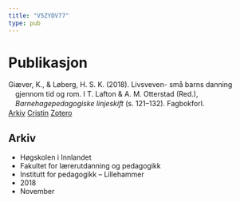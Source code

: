 ```yaml
---
title: "V5ZYDV77"
type: pub
---
```

<h1>Publikasjon</h1>
<article id="csl-bib-container-V5ZYDV77" class="csl-bib-container">
  <div class="csl-bib-body" style="line-height: 1.35; padding-left: 1em; text-indent:-1em;">
  <div class="csl-entry">Gi&#xE6;ver, K., &amp; L&#xF8;berg, H. S. K. (2018). Livsveven- sm&#xE5; barns danning gjennom tid og rom. I T. Lafton &amp; A. M. Otterstad (Red.), <i>Barnehagepedagogiske linjeskift</i> (s. 121&#x2013;132). Fagbokforl.</div>
</div>
  <div class="csl-bib-buttons">
    <a href="#taxonomy-article-V5ZYDV77" class="csl-bib-button">Arkiv</a>
    <a href alt="Cristin URL" class="csl-bib-button">Cristin</a>
    <a href alt="Zotero URL" class="csl-bib-button">Zotero</a>
  </div>
  <div id="csl-bib-meta-container-V5ZYDV77"></div>
</article>
<div id="csl-bib-meta-V5ZYDV77" class="csl-bib-meta">
  <article id="taxonomy-article-V5ZYDV77" class="taxonomy-article">
    <h1>Arkiv</h1>
    <ul>
      <li>Høgskolen i Innlandet</li>
      <li>Fakultet for lærerutdanning og pedagogikk</li>
      <li>Institutt for pedagogikk – Lillehammer</li>
      <li>2018</li>
      <li>November</li>
    </ul>
  </article>
</div>
